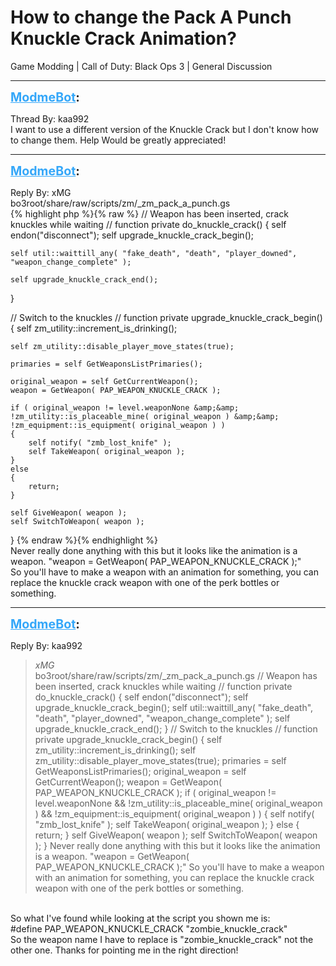 # How to change the Pack A Punch Knuckle Crack Animation?
Game Modding | Call of Duty: Black Ops 3 | General Discussion

---
<strong style="font-size: 1.4em;"><span style="text-decoration: underline;text-decoration-color: #34a7f9;"><span style="color:#34a7f9;">ModmeBot</span></span>:</strong>

<p>Thread By: kaa992<br />I want to use a different version of the Knuckle Crack but I don&#39;t know how to change them. Help Would be greatly appreciated!</p>

---
<strong style="font-size: 1.4em;"><span style="text-decoration: underline;text-decoration-color: #34a7f9;"><span style="color:#34a7f9;">ModmeBot</span></span>:</strong>

<p>Reply By: xMG<br />bo3root/share/raw/scripts/zm/_zm_pack_a_punch.gs<br />{% highlight php %}{% raw %}
//	Weapon has been inserted, crack knuckles while waiting
//
function private do_knuckle_crack()
{
	self endon("disconnect");
	self upgrade_knuckle_crack_begin();
	
	self util::waittill_any( "fake_death", "death", "player_downed", "weapon_change_complete" );
	
	self upgrade_knuckle_crack_end();
	
}


//	Switch to the knuckles
//
function private upgrade_knuckle_crack_begin()
{
	self zm_utility::increment_is_drinking();
	
	self zm_utility::disable_player_move_states(true);

	primaries = self GetWeaponsListPrimaries();

	original_weapon = self GetCurrentWeapon();
	weapon = GetWeapon( PAP_WEAPON_KNUCKLE_CRACK );
	
	if ( original_weapon != level.weaponNone &amp;&amp; !zm_utility::is_placeable_mine( original_weapon ) &amp;&amp; !zm_equipment::is_equipment( original_weapon ) )
	{
		self notify( "zmb_lost_knife" );
		self TakeWeapon( original_weapon );
	}
	else
	{
		return;
	}

	self GiveWeapon( weapon );
	self SwitchToWeapon( weapon );
}
{% endraw %}{% endhighlight %}
 <br />Never really done anything with this but it looks like the animation is a weapon. &quot;weapon = GetWeapon( PAP_WEAPON_KNUCKLE_CRACK );&quot;<br />So you&#39;ll have to make a weapon with an animation for something, you can replace the knuckle crack weapon with one of the perk bottles or something.</p>

---
<strong style="font-size: 1.4em;"><span style="text-decoration: underline;text-decoration-color: #34a7f9;"><span style="color:#34a7f9;">ModmeBot</span></span>:</strong>

<p>Reply By: kaa992<br /><blockquote><em>xMG</em><br />bo3root/share/raw/scripts/zm/_zm_pack_a_punch.gs // Weapon has been inserted, crack knuckles while waiting // function private do_knuckle_crack() { self endon(&quot;disconnect&quot;); self upgrade_knuckle_crack_begin(); self util::waittill_any( &quot;fake_death&quot;, &quot;death&quot;, &quot;player_downed&quot;, &quot;weapon_change_complete&quot; ); self upgrade_knuckle_crack_end(); } // Switch to the knuckles // function private upgrade_knuckle_crack_begin() { self zm_utility::increment_is_drinking(); self zm_utility::disable_player_move_states(true); primaries = self GetWeaponsListPrimaries(); original_weapon = self GetCurrentWeapon(); weapon = GetWeapon( PAP_WEAPON_KNUCKLE_CRACK ); if ( original_weapon != level.weaponNone &amp;&amp; !zm_utility::is_placeable_mine( original_weapon ) &amp;&amp; !zm_equipment::is_equipment( original_weapon ) ) { self notify( &quot;zmb_lost_knife&quot; ); self TakeWeapon( original_weapon ); } else { return; } self GiveWeapon( weapon ); self SwitchToWeapon( weapon ); }   Never really done anything with this but it looks like the animation is a weapon. &quot;weapon = GetWeapon( PAP_WEAPON_KNUCKLE_CRACK );&quot; So you&#39;ll have to make a weapon with an animation for something, you can replace the knuckle crack weapon with one of the perk bottles or something.</blockquote><br /> So what I&#39;ve found while looking at the script you shown me is:<br />#define PAP_WEAPON_KNUCKLE_CRACK        &quot;zombie_knuckle_crack&quot; <br />So the weapon name I have to replace is &quot;zombie_knuckle_crack&quot; not the other one. Thanks for pointing me in the right direction!</p>
